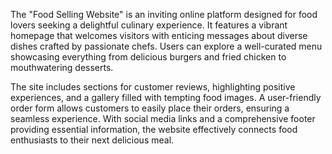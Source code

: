 The "Food Selling Website" is an inviting online platform designed for food lovers seeking a delightful culinary experience. It features a vibrant homepage that welcomes visitors with enticing messages about diverse dishes crafted by passionate chefs. Users can explore a well-curated menu showcasing everything from delicious burgers and fried chicken to mouthwatering desserts.

The site includes sections for customer reviews, highlighting positive experiences, and a gallery filled with tempting food images. A user-friendly order form allows customers to easily place their orders, ensuring a seamless experience. With social media links and a comprehensive footer providing essential information, the website effectively connects food enthusiasts to their next delicious meal.
